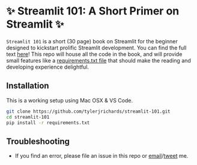 # **✨ Streamlit 101: A Short Primer on Streamlit ✨**

`Streamlit 101` is a short (30 page) book on Streamlit for the beginner designed to kickstart prolific Streamlit development. You can find the full text [here]()! This repo will house all the code in the book, and will provide small features like a [requirements.txt file]() that should make the reading and developing experience delightful.


## Installation

This is a working setup using Mac OSX & VS Code.

```bash
git clone https://github.com/tylerjrichards/streamlit-101.git
cd streamlit-101
pip install -r requirements.txt
```


## Troubleshooting

- If you find an error, please file an issue in this repo or [email](mailto:tylerjrichards@gmail.com)/[tweet](https://twitter.com/tylerjrichards) me.